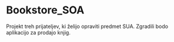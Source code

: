 # Bookstore_SOA
Projekt treh prijateljev, ki želijo opraviti predmet SUA. Zgradili bodo aplikacijo za prodajo knjig.
